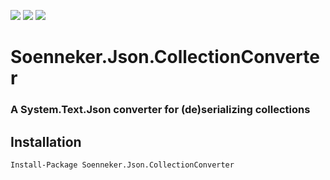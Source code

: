 [![](https://img.shields.io/nuget/v/Soenneker.Json.CollectionConverter.svg?style=for-the-badge)](https://www.nuget.org/packages/Soenneker.Json.CollectionConverter/)
[![](https://img.shields.io/github/actions/workflow/status/soenneker/soenneker.json.collectionconverter/main.yml?style=for-the-badge)](https://github.com/soenneker/soenneker.json.collectionconverter/actions/workflows/main.yml)
[![](https://img.shields.io/nuget/dt/Soenneker.Json.CollectionConverter.svg?style=for-the-badge)](https://www.nuget.org/packages/Soenneker.Json.CollectionConverter/)

# Soenneker.Json.CollectionConverter
### A System.Text.Json converter for (de)serializing collections

## Installation

```
Install-Package Soenneker.Json.CollectionConverter
```